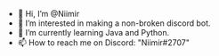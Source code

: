 - 👋 Hi, I’m @Niimir
- 👀 I’m interested in making a non-broken discord bot.
- 🌱 I’m currently learning Java and Python.
- 📫 How to reach me on Discord: "Niimir#2707"

<!---
Niimir/Niimir is a ✨ special ✨ repository because its `README.md` (this file) appears on your GitHub profile.
You can click the Preview link to take a look at your changes.
--->
